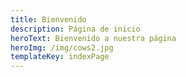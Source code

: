 ```yaml
---
title: Bienvenido
description: Página de inicio
heroText: Bienvenido a nuestra página
heroImg: /img/cows2.jpg
templateKey: indexPage
---
```

